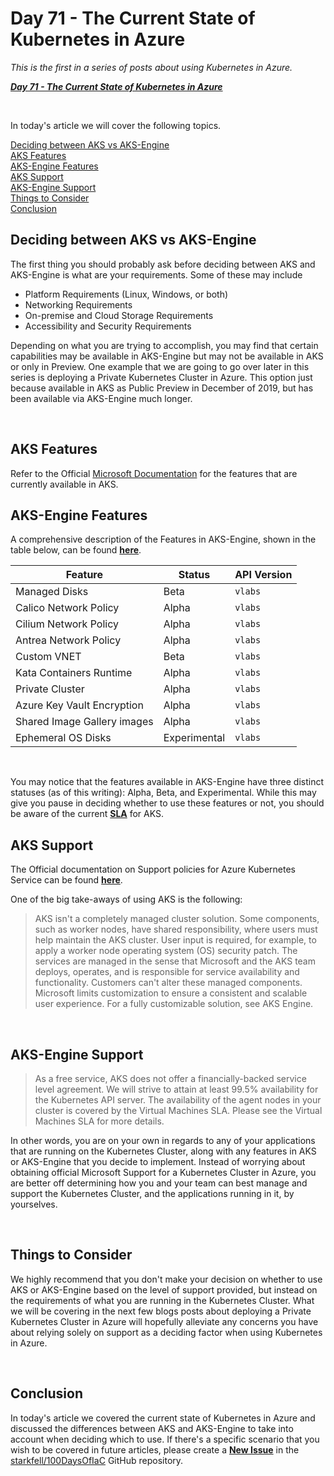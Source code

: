 # Day 71 - The Current State of Kubernetes in Azure

*This is the first in a series of posts about using Kubernetes in Azure.*

***[Day 71 - The Current State of Kubernetes in Azure](./day.71.the.current.state.of.k8s.in.azure.md)***</br>

</br>

In today's article we will cover the following topics.

[Deciding between AKS vs AKS-Engine](#deciding-between-aks-vs-aks-engine)</br>
[AKS Features](#aks-features)</br>
[AKS-Engine Features](#aks-engine-features)</br>
[AKS Support](#aks-support)</br>
[AKS-Engine Support](#aks-engine-support)</br>
[Things to Consider](#things-to-consider)</br>
[Conclusion](#conclusion)</br>

## Deciding between AKS vs AKS-Engine

The first thing you should probably ask before deciding between AKS and AKS-Engine is what are your requirements. Some of these may include

* Platform Requirements (Linux, Windows, or both)
* Networking Requirements
* On-premise and Cloud Storage Requirements
* Accessibility and Security Requirements

Depending on what you are trying to accomplish, you may find that certain capabilities may be available in AKS-Engine but may not be available in AKS or only in Preview. One example that we are going to go over later in this series is deploying a Private Kubernetes Cluster in Azure. This option just because available in AKS as Public Preview in December of 2019, but has been available via AKS-Engine much longer.

</br>

## AKS Features

Refer to the Official [Microsoft Documentation](https://docs.microsoft.com/en-us/azure/aks/) for the features that are currently available in AKS.

## AKS-Engine Features

A comprehensive description of the Features in AKS-Engine, shown in the table below, can be found **[here](github.com/Azure/aks-engine/blob/master/docs/topics/features.md)**.

|Feature|Status|API Version|
|---|---|---|
|Managed Disks|Beta|`vlabs`|
|Calico Network Policy|Alpha|`vlabs`|
|Cilium Network Policy|Alpha|`vlabs`|
|Antrea Network Policy|Alpha|`vlabs`|
|Custom VNET|Beta|`vlabs`|
|Kata Containers Runtime|Alpha|`vlabs`|
|Private Cluster|Alpha|`vlabs`|
|Azure Key Vault Encryption|Alpha|`vlabs`|
|Shared Image Gallery images|Alpha|`vlabs`|
|Ephemeral OS Disks|Experimental|`vlabs`|

</br>

You may notice that the features available in AKS-Engine have three distinct statuses (as of this writing): Alpha, Beta, and Experimental. While this may give you pause in deciding whether to use these features or not, you should be aware of the current **[SLA](https://azure.microsoft.com/en-ca/support/legal/sla/kubernetes-service/v1_0/)** for AKS.

## AKS Support

The Official documentation on Support policies for Azure Kubernetes Service can be found **[here](https://docs.microsoft.com/en-us/azure/aks/support-policies)**.

One of the big take-aways of using AKS is the following:

> AKS isn't a completely managed cluster solution. Some components, such as worker nodes, have shared responsibility, where users must help maintain the AKS cluster. User input is required, for example, to apply a worker node operating system (OS) security patch.
> The services are managed in the sense that Microsoft and the AKS team deploys, operates, and is responsible for service availability and functionality. Customers can't alter these managed components. Microsoft limits customization to ensure a consistent and scalable user experience. For a fully customizable solution, see AKS Engine.

</br>

## AKS-Engine Support

> As a free service, AKS does not offer a financially-backed service level agreement. We will strive to attain at least 99.5% availability for the Kubernetes API server. The availability of the agent nodes in your cluster is covered by the Virtual Machines SLA. Please see the Virtual Machines SLA for more details.

In other words, you are on your own in regards to any of your applications that are running on the Kubernetes Cluster, along with any features in AKS or AKS-Engine that you decide to implement. Instead of worrying about obtaining official Microsoft Support for a Kubernetes Cluster in Azure, you are better off determining how you and your team can best manage and support the Kubernetes Cluster, and the applications running in it, by yourselves.

</br>

## Things to Consider

We highly recommend that you don't make your decision on whether to use AKS or AKS-Engine based on the level of support provided, but instead on the requirements of what you are running in the Kubernetes Cluster. What we will be covering in the next few blogs posts about deploying a Private Kubernetes Cluster in Azure will hopefully alleviate any concerns you have about relying solely on support as a deciding factor when using Kubernetes in Azure.

</br>

## Conclusion

In today's article we covered the current state of Kubernetes in Azure and discussed the differences between AKS and AKS-Engine to take into account when deciding which to use. If there's a specific scenario that you wish to be covered in future articles, please create a **[New Issue](https://github.com/starkfell/100DaysOfIaC/issues)** in the [starkfell/100DaysOfIaC](https://github.com/starkfell/100DaysOfIaC/) GitHub repository.
